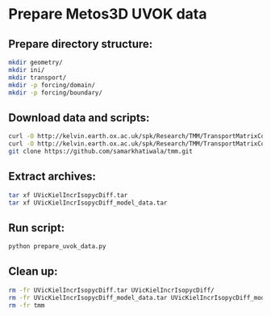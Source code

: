 # Prepare Metos3D UVOK data  

## Prepare directory structure:

```sh
mkdir geometry/
mkdir ini/
mkdir transport/
mkdir -p forcing/domain/
mkdir -p forcing/boundary/
```

## Download data and scripts:

```sh
curl -O http://kelvin.earth.ox.ac.uk/spk/Research/TMM/TransportMatrixConfigs/UVicKielIncrIsopycDiff.tar
curl -O http://kelvin.earth.ox.ac.uk/spk/Research/TMM/TransportMatrixConfigs/UVicKielIncrIsopycDiff_model_data.tar
git clone https://github.com/samarkhatiwala/tmm.git
```

## Extract archives:

```sh
tar xf UVicKielIncrIsopycDiff.tar 
tar xf UVicKielIncrIsopycDiff_model_data.tar 
```

## Run script:

```sh
python prepare_uvok_data.py 
```

## Clean up:

```sh
rm -fr UVicKielIncrIsopycDiff.tar UVicKielIncrIsopycDiff/
rm -fr UVicKielIncrIsopycDiff_model_data.tar UVicKielIncrIsopycDiff_model_data/
rm -fr tmm
```



